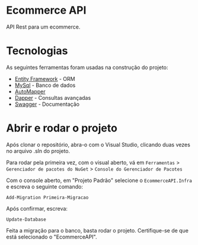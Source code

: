 # Ecommerce API
API Rest para um ecommerce.

# Tecnologias

As seguintes ferramentas foram usadas na construção do projeto:

- [Entity Framework](https://docs.microsoft.com/pt-br/ef/core/what-is-new/ef-core-5.0/whatsnew) - ORM
- [MySql](https://www.mysql.com/) - Banco de dados
- [AutoMapper](https://automapper.org/) 
- [Dapper](https://github.com/DapperLib/Dapper) - Consultas avançadas
- [Swagger](https://swagger.io/) - Documentação

# Abrir e rodar o projeto
Após clonar o repositório, abra-o com o Visual Studio, clicando duas vezes no arquivo .sln do projeto.

Para rodar pela primeira vez, com o visual aberto, vá em ```Ferramentas``` > ```Gerenciador de pacotes do NuGet``` > ```Console do Gerenciador de Pacotes```

Com o console aberto, em "Projeto Padrão" selecione o ```EcommerceAPI.Infra``` e escreva o seguinte comando:

```
Add-Migration Primeira-Migracao
```

Após confirmar, escreva:

```
Update-Database
```

Feita a migração para o banco, basta rodar o projeto. Certifique-se de que está selecionado o "EcommerceAPI".
